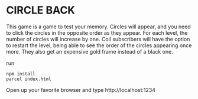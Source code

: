<h1>CIRCLE BACK</h1>
This game is a game to test your memory. Circles will appear, and you need to click the circles in the opposite order as they appear. For each level, the number of circles will increase by one. Coil subscribers will have the option to restart the level, being able to see the order of the circles appearing once more. They also get an expensive gold frame instead of a black one.

run 
```
npm install
parcel index.html
```

Open up your favorite browser and type http://localhost:1234
